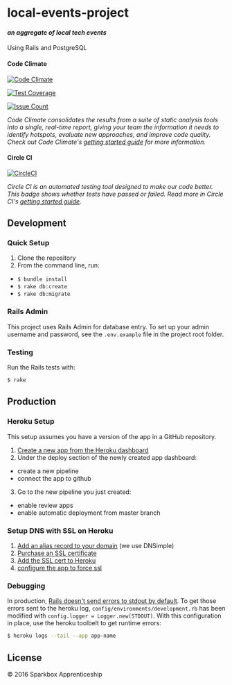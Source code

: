 # local-events-project
#### *an aggregate of local tech events*
Using Rails and PostgreSQL 

#### Code Climate
[![Code Climate](https://codeclimate.com/github/sparkbox/local-events-project/badges/gpa.svg)](https://codeclimate.com/github/sparkbox/local-events-project)

[![Test Coverage](https://codeclimate.com/github/sparkbox/local-events-project/badges/coverage.svg)](https://codeclimate.com/github/sparkbox/local-events-project/coverage)

[![Issue Count](https://codeclimate.com/github/sparkbox/local-events-project/badges/issue_count.svg)](https://codeclimate.com/github/sparkbox/local-events-project)

*Code Climate consolidates the results from a suite of static analysis tools into a single, real-time report, giving your team the information it needs to identify hotspots, evaluate new approaches, and improve code quality. Check out Code Climate's [getting started guide](https://docs.codeclimate.com/docs/getting-started-with-code-climate) for more information.*

#### Circle CI
[![CircleCI](https://circleci.com/gh/sparkbox/lamppost.svg?style=svg)](https://circleci.com/gh/sparkbox/lamppost)

*Circle CI is an automated testing tool designed to make our code better. This badge shows whether tests have passed or failed. Read more in Circle CI's [getting started guide](https://circleci.com/docs/getting-started/).*

## Development

### Quick Setup
1. Clone the repository
2. From the command line, run:
  - `$ bundle install`
  - `$ rake db:create`
  - `$ rake db:migrate`

### Rails Admin
This project uses Rails Admin for database entry. To set up your admin username and password, see the `.env.example` file in the project root folder.

### Testing
Run the Rails tests with:
```bash
$ rake
```

## Production

### Heroku Setup
This setup assumes you have a version of the app in a GitHub repository.

1. [Create a new app from the Heroku dashboard](https://dashboard.heroku.com/new)
2. Under the deploy section of the newly created app dashboard:
  - create a new pipeline
  - connect the app to github
3. Go to the new pipeline you just created:
  - enable review apps
  - enable automatic deployment from master branch

### Setup DNS with SSL on Heroku
1. [Add an alias record to your domain](https://support.dnsimple.com/articles/domain-apex-heroku/#point-using-alias) (we use DNSimple)
2. [Purchase an SSL certificate](https://dnsimple.com/ssl-certificates)
3. [Add the SSL cert to Heroku](https://devcenter.heroku.com/articles/ssl-endpoint#setting-up-ssl-on-heroku)
4. [configure the app to force ssl](https://robots.thoughtbot.com/ssl-for-rails-with-heroku-and-dnsimple#prepare-rails-app)

### Debugging
In production, [Rails doesn't send errors to stdout by default](https://devcenter.heroku.com/articles/logging#writing-to-your-log). To get those errors sent to the heroku log, `config/environments/development.rb` has been modified with `config.logger = Logger.new(STDOUT)`. With this configuration in place, use the heroku toolbelt to get runtime errors:
```bash
$ heroku logs --tail --app app-name
```

## License

&copy; 2016 Sparkbox Apprenticeship

